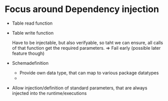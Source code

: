 # Focus around Dependency injection
- Table read function
- Table write function

    Have to be injectable, but also verifyable, so taht we can ensure, all calls of that function get the required parameters. => Fail early (possible later feature though)

- Schemadefinition
    - Provide own data type, that can map to various package datatypes
    - 

- Allow injection/definition of standard parameters, that are always injected into the runtime/executions